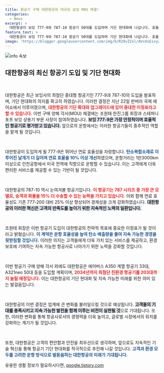 ```yaml
---
title: 항공기 구매 대한항공의 대규모 보잉 MOU 체결!
categories:
  - News
excerpt: >
  대한항공이 보잉 777-9와 787-10 항공기 50대를 도입하며 기단 현대화에 나섭니다. 효율성 극대화와 지속가능성을 동시에 잡아, 최첨단 항공기로 새로운 시대를 열겠습니다!
feature_text: >
  대한항공이 보잉 777-9와 787-10 항공기 50대를 도입하며 기단 현대화에 나섭니다. 효율성 극대화와 지속가능성을 동시에 잡아, 최첨단 항공기로 새로운 시대를 열겠습니다!
image: 'https://blogger.googleusercontent.com/img/b/R29vZ2xl/AVvXsEixyZcFfHzMRdzZMjFBmAUKJYCLCGyLL1o632UiGVXcaFdKo_bkvkuCioo0uUKlGfBVcT3P84aROyZIXSBEx3Aw5nCQ3pTgDom1WDC4m8eifvWiAmWEEVb4x6G_l8C0QH225ldMjyaFvpxGEBGNO37VmDTDMHGhJPq73UglMfDca1-0aw/s1600/blogspot.png'
---
```


<p><img src="https://blogger.googleusercontent.com/img/b/R29vZ2xl/AVvXsEixyZcFfHzMRdzZMjFBmAUKJYCLCGyLL1o632UiGVXcaFdKo_bkvkuCioo0uUKlGfBVcT3P84aROyZIXSBEx3Aw5nCQ3pTgDom1WDC4m8eifvWiAmWEEVb4x6G_l8C0QH225ldMjyaFvpxGEBGNO37VmDTDMHGhJPq73UglMfDca1-0aw/s1600/blogspot.png" alt="info 속보" /></p>

<h2 data-ke-size="size26">대한항공의 최신 항공기 도입 및 기단 현대화</h2>

<p data-ke-size="size16">&nbsp;</p>

<p>대한항공은 최근 보잉사의 최첨단 중대형 항공기인 777-9과 787-10의 도입을 발표하며, 기단 현대화의 의지를 확고히 하였습니다. 이러한 결정은 지난 22일 판버러 국제 에어쇼에서 이루어졌으며, <b><span style="color: #ee2323;">대한항공의 기단 확대와 업그레이드에 있어 중대한 이정표라고 할 수 있습니다.</span></b> 이번 구매 양해 각서(MOU) 체결에는 조원태 한진그룹 회장과 스테파니 포프 보잉 상용기 부문 사장이 참여하였습니다. <b><span style="background-color: #21538527;">보잉 777-9은 가장 안정적이며 효율적인 항공기로 평가받고 있습니다.</span></b> 앞으로의 운항에서는 이러한 항공기들이 중추적인 역할을 맡게 될 것입니다. </p>

<p data-ke-size="size16">&nbsp;</p>

<p>대한항공이 도입하게 될 777-9은 뛰어난 연료 효율성을 자랑합니다. <b><span style="color: #1a5490;">탄소복합소재로 이루어진 날개가 더 길어져 연료 효율을 10% 이상 개선</span></b>하였으며, 운항거리는 1만3000km 이상으로 인천공항에서 미국 전역에 직항으로 운항할 수 있습니다. 이는 고객에게 더욱 편리한 서비스를 제공할 수 있는 기반이 될 것입니다. </p>

<p data-ke-size="size16">&nbsp;</p>

<p>대한항공의 787-10 역시 눈여겨볼 항공기입니다. <b><span style="color: #ee2323;">이 항공기는 787 시리즈 중 가장 큰 모델로, 승객과 화물을 15% 더 수송할 수 있는 능력을 가지고 있습니다.</span></b> 이와 함께 연료 효율성도 기존 777-200 대비 25% 이상 향상되어 경제성을 크게 강화하였습니다. <b><span style="background-color: #21538527;">대한항공의 이러한 혁신은 고객의 만족도를 높이기 위한 지속적인 노력의 일환입니다.</span></b></p>

<p data-ke-size="size16">&nbsp;</p>

<p>조원태 회장은 이번 항공기 도입이 대한항공의 전략적 목표에 중요한 이정표가 될 것이라고 밝혔습니다. <b><span style="color: #1a5490;">이 계약은 운항 효율성을 높여 탄소 배출량을 줄여 지속 가능한 경영을 뒷받침할 것입니다.</span></b> 이러한 의지는 고객들에게 더욱 가치 있는 서비스를 제공하고, 환경 보호에 기여하는 지속 가능한 항공사로 나아가기 위한 노력을 강화할 것입니다.</p>

<p data-ke-size="size16">&nbsp;</p>

<p>이번 항공기 구매 양해 각서 외에도 대한항공은 에어버스 A350 계열 항공기 33대, A321neo 50대 등을 도입할 계획이며, <b><span style="color: #ee2323;">2034년까지 최첨단 친환경 항공기를 203대까지 늘릴 예정입니다.</span></b> 이는 대한항공의 기단 현대화 및 지속 가능한 미래를 위한 의미 있는 발걸음입니다.</p>

<p data-ke-size="size16">&nbsp;</p>

<p>대한항공의 이번 결정은 업계에 큰 변화를 불러일으킬 것으로 예상됩니다. <b><span style="background-color: #21538527;">고객들의 기대를 충족시키고 지속 가능한 발전을 함께 이루는 비전이 실현될 것</span></b>으로 기대됩니다. 또한, 이러한 변화를 통해 항공사로서의 경쟁력을 더욱 높이고, 글로벌 시장에서의 위치를 강화하는 계기가 될 것입니다. </p>

<p data-ke-size="size16">&nbsp;</p>

<p>또한, 대한항공은 고객의 편안함과 안전을 최우선으로 생각하며, 앞으로도 지속적인 기술 혁신을 통해 항공기 기단 현대화를 적극적으로 추진해 나갈 것입니다. <b><span style="color: #1a5490;">고객과 환경 모두를 고려한 운항 방식으로 발돋움하는 대한항공의 미래가 기대됩니다.</span></b></p>
유용한 생활 정보가 필요하시다면, <a href="https://qoogle.tistory.com" rel="dofollow">qoogle.tistory.com</a>


